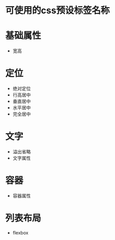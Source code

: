 

# 可使用的css预设标签名称

# 基础属性
  * 宽高

# 定位 
* 绝对定位
* 行高居中
* 垂直居中
* 水平居中
* 完全居中

# 文字
* 溢出省略
* 文字属性

# 容器
*  容器属性

# 列表布局
* flexbox